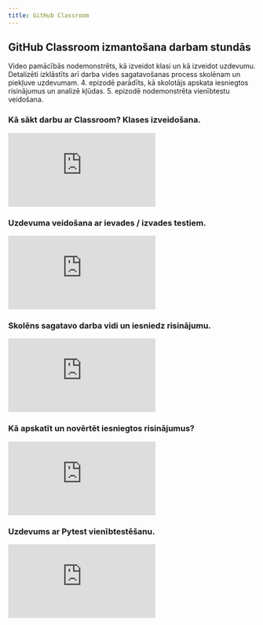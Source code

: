 ```yaml
---
title: GitHub Classroom
---
```

## GitHub Classroom izmantošana darbam stundās

Video pamācībās nodemonstrēts, kā izveidot klasi un kā izveidot uzdevumu. Detalizēti izklāstīts arī darba vides sagatavošanas process skolēnam un piekļuve uzdevumam. 4. epizodē parādīts, kā skolotājs apskata iesniegtos risinājumus un analizē kļūdas. 5. epizodē nodemonstrēta vienībtestu veidošana.

### Kā sākt darbu ar Classroom? Klases izveidošana.
<div class="video">
<iframe src="https://www.youtube.com/embed/I7j-8L2aELs" title="YouTube video player" frameborder="0" allow="accelerometer; autoplay; clipboard-write; encrypted-media; gyroscope; picture-in-picture" allowfullscreen></iframe>
</div>

### Uzdevuma veidošana ar ievades / izvades testiem.
<div class="video">
<iframe src="https://www.youtube.com/embed/99sphmlzj_E" title="YouTube video player" frameborder="0" allow="accelerometer; autoplay; clipboard-write; encrypted-media; gyroscope; picture-in-picture" allowfullscreen></iframe>
</div>

### Skolēns sagatavo darba vidi un iesniedz risinājumu.
<div class="video">
<iframe src="https://www.youtube.com/embed/G9QIXWPJA24" title="YouTube video player" frameborder="0" allow="accelerometer; autoplay; clipboard-write; encrypted-media; gyroscope; picture-in-picture" allowfullscreen></iframe>
</div>

### Kā apskatīt un novērtēt iesniegtos risinājumus?
<div class="video">
<iframe src="https://www.youtube.com/embed/Z847swkaxp8" title="YouTube video player" frameborder="0" allow="accelerometer; autoplay; clipboard-write; encrypted-media; gyroscope; picture-in-picture" allowfullscreen></iframe>
</div>

### Uzdevums ar Pytest vienībtestēšanu.
<div class="video">
<iframe src="https://www.youtube.com/embed/Jl68-0RICUA" title="YouTube video player" frameborder="0" allow="accelerometer; autoplay; clipboard-write; encrypted-media; gyroscope; picture-in-picture" allowfullscreen></iframe>
</div>